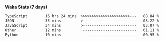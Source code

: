 
<b>Waka Stats (7 days)</b>

<!--START_SECTION:waka-->

```txt
TypeScript        16 hrs 24 mins  >>>>>>>>>>>>>>>>>>>>>>---   88.84 %
JSON              35 mins         >------------------------   03.22 %
JavaScript        34 mins         >------------------------   03.07 %
Other             12 mins         -------------------------   01.11 %
Python            10 mins         -------------------------   00.95 %
```

<!--END_SECTION:waka-->
